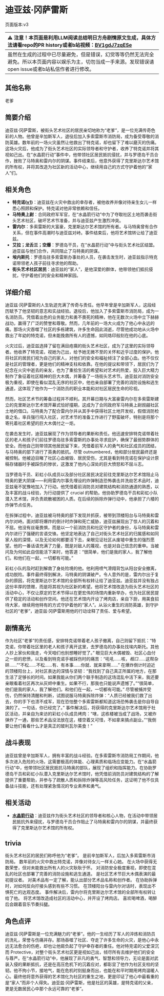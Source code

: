 # 迪亚兹·冈萨雷斯
页面版本:v3
 

| :warning: 注意！本页面是利用LLM阅读总结明日方舟剧情原文生成，具体方法请看repo的PR history或者b站视频：[BV1gdJ7zqESe](https://www.bilibili.com/video/BV1gdJ7zqESe/)         |
|:----------------------------|
| 虽然在生成的过程中已尽量避免，但是错误，幻觉等等仍然无法完全避免。所以本页面内容以娱乐为主，切勿当成一手来源。发现错误请open issue或者b站私信作者进行修改。|



## 其他名称
老爹
## 简要介绍
迪亚兹·冈萨雷斯，被街头艺术社区的居民亲切地称为“老爹”，是一位充满传奇色彩的人物。他曾是辛加斯军人，退役后加入多索雷斯市消防局，成为备受尊敬的消防英雄。数年前的一场火灾虽然让他救出了特克诺，却也留下了难以磨灭的伤痛。这场火灾后，他成为了街头艺术社区的实际领导者和守护者，收养了特克诺并将其视如己出。在“水晶箭行动”事件中，他带领社区居民抵抗侵扰，并与罗德岛干员合作，挫败了马特奥和雷内尔的阴谋。事件结束后，他意外获得了克里斯达尔艺术馆的所有权，并将其改造为社区新的活动中心，继续用自己的方式守护着他的“家人”们。
## 相关角色
-   **特克诺([v1](../chars/char_4164_tecno.md))**：迪亚兹在火灾中救出的幸存者，被他收养并像对待亲生女儿一样悉心照顾和保护。特克诺对他非常依赖和信任。
-   **马特奥上尉**：合同政府军军官，在“水晶箭行动”中为了夺取社区土地而袭击街头艺术社区，破坏艺术节准备，并与迪亚兹产生激烈冲突。
-   **雷内尔**：多索雷斯的大富豪，克里斯达尔艺术馆的所有者。与马特奥曾有合作关系，但在事件高潮时与迪亚兹对峙。事件结束后，他将艺术馆转让给了迪亚兹。
-   **艾拉；龙舌兰；空爆**：罗德岛干员，在“水晶箭行动”中与街头艺术社区结盟。迪亚兹与他们合作，共同阻止了马特奥的阴谋。
-   **埃内斯托**：罗德岛驻多索雷斯办事处的人员，在袭击发生时，迪亚兹指示特克诺带领老人孩子前往寻求他的帮助。
-   **街头艺术社区居民**：迪亚兹的“家人”，是他深爱的群体，他带领他们抵抗侵扰，守护着他们的安全和精神家园。
## 详细介绍
迪亚兹·冈萨雷斯的人生轨迹充满了传奇与责任。他早年曾是辛加斯军人，这段经历赋予了他坚韧的意志和实战经验。退役后，他加入了多索雷斯市消防局，成为一名消防员。凭借着出色的业务能力和勇不畏死的精神，他在无数次火场中立下赫赫战功，赢得了广泛的赞誉和尊敬。然而，几年前的一场大火成为了他心中永远的痛。那场火灾吞噬了社区的多栋建筑，许多生命因此消逝，尽管他成功地从火场中救出了年幼的特克诺，但未能挽救所有人的遗憾，如同烙印般刻在他的心底。

火灾过后，迪亚兹选择了留在满目疮痍的街头艺术社区，成为了这里的实际领导者。他收养了特克诺，视她为己出，给予她无微不至的关怀和近乎过度的保护。他将社区的居民们视为自己的家人，对他们的安全和福祉倾注了全部心血。他不仅仅是社区的管理者，更是他们的精神支柱和依靠。在他的提议和带领下，居民们为了纪念在火灾中逝去的亲友，也为了重拾生活的希望和对艺术的热爱，投入巨大精力制作了象征着社区精神的巨大木偶，并筹备了一场街头艺术节。迪亚兹对消防安全极为重视，即使在看似混乱无序的社区中，他也亲自部署了完善的消防设施和逃生通道，这体现了他作为一个消防员的职业本能和对社区居民生命的珍视。

然而，社区艺术节的筹备过程并不顺利。其开幕日期与大富豪雷内尔在多索雷斯建立的克里斯达尔艺术馆开幕式恰好撞期，这成为了合同政府军马特奥上尉觊觎社区土地的借口。马特奥为了配合雷内尔并从其手中获得社区土地开发权，假借消防检查之名，率兵强行闯入社区，对艺术节的准备工作进行了野蛮破坏，特别是将那个寄托着社区希望的巨大木偶付之一炬。

在袭击发生时，迪亚兹展现了作为领导者的果断和责任。他迅速安排特克诺带着社区的老人和孩子们前往罗德岛驻多索雷斯的办事处寻求庇护，确保了最弱势群体的安全。而他自己则带领其他居民留下来，凭借着前军人的勇气和社区成员的团结，与马特奥的部下进行了英勇的抵抗。尽管 outnumbered，他和部分居民最终还是被控制。他被迫目睹了社区心血被毁、居民受伤，尤其是看到特克诺在保护设计原稿存储器时手被踩伤的惨状，这激发了他内心深处的巨大愤怒和不屈斗志。

当罗德岛干员、彩虹小队成员以及部分社区居民决定前往克里斯达尔艺术馆阻止马特奥的更大阴谋——利用雷内尔事先埋设的炸弹制造恐怖袭击并洗劫艺术品时，迪亚兹毫不犹豫地加入了行动。他凭借着前消防员对建筑结构和消防通道的熟悉，以及丰富的战斗经验，为行动提供了 crucial 的帮助。他协助罗德岛干员和彩虹小队潜入艺术馆，并负责疏散被困的人质。在后续的拆除炸弹行动中，他承担了六楼的炸弹节点任务。

在拆弹过程中，迪亚兹被马特奥的部下发现并抓获，被带到顶楼阳台与马特奥和雷内尔对峙。面对即将爆炸的倒计时炸弹和死亡威胁，迪亚兹展现出了惊人的沉着和不屈。他没有丝毫畏惧，而是以一个前消防员和社区守护者的身份，与马特奥和雷内尔进行了强硬的言语交锋。他坚定地表达了自己对街头艺术社区的归属感和如同家人般的深情，以及无论如何都要活下去，亲眼见证社区从废墟中重生的强烈愿望。他的一番话语充满了力量，既是对敌人的蔑视，也是对自己信念的重申。当被问及为何如此自信能活下来时，他答道：“很简单，他们是我的家人，我了解他们。和他们在一起，一切都有可能。”

彩虹小队的及时赶到解救了身处险境的他。他利用喷气滑翔背包从阳台安全撤离，成功脱险。事件最终得到解决，马特奥的阴谋破产。令人意外的是，雷内尔出于复杂的原因，将克里斯达尔艺术馆的全部所有权转让给了迪亚兹。迪亚兹并没有独占这份丰厚的馈赠，而是将其视为社区新的希望。他将艺术馆改造为街头艺术社区的活动中心，不仅让原定的艺术节得以在更宏伟的场馆内重新举办，也为社区居民提供了稳定的活动和创作空间。他还在艺术馆内开设了烤肉店，亲自下厨，用美食招待大家，继续用他特有的方式守护着他的“家人”。从浴火重生的消防英雄，到守护社区的“老爹”，迪亚兹·冈萨雷斯用他的行动诠释了责任、爱与希望。
## 剧情高光
作为社区“老爹”的责任感，安排特克诺带着老人孩子撤离，自己则留下抵抗：“特克诺，你带着社区里的老人和孩子离开这里，去罗德岛的办事处找埃内斯托。其他人抄上家伙和我走，今天咱们也别想睡好觉了。”
眼见巨大木偶被毁、社区心血付之一炬的悲愤，以及看到特克诺手被踩伤时的痛苦：“吼吼......咳，*粗口*......这帮杂碎......”“不松......不松......有、有本事......你就、就来拿啊......”
在爆炸倒计时迫近的顶楼阳台上，对社区表达的深情与坚韧：“我找到了自己真正所属的地方，在那生活了足够长的时间。如果我能从你们两个联手制造的这场混乱中活下来，我还要亲眼看着社区再次从灰烬中重生。如果不行，那我也只能说声遗憾了。”“很简单，他们是我的家人，我了解他们。和他们在一起，一切都有可能。”
尽管被捕并受伤，仍然保持清醒和判断，试图说服马特奥拆除炸弹：“人质已经被我们救了出去，你的手下也溃不成军，现在恐怕整个多索雷斯都知道这场恐怖袭击是你自导自演的了。一句话，你已经完了。”
事件解决后，将获得的克里斯达尔艺术馆用于社区活动，并亲自为来访的彩虹小队成员烤肉：“嗐，这栋楼被当成了战场，又被炸弹炸了一通，那些艺术品没法放在这，楼空着又可惜，不如拿来搞点副业。”“我倒要让他们看看什么才是真正的玻利瓦尔美食！”
## 战斗表现
迪亚兹曾是辛加斯军人，拥有丰富的战斗经验。在多索雷斯市消防局工作期间，他多次进入危险的火场，这需要极高的体能、心理素质和临场应变能力。在“水晶箭行动”中，他带领社区居民抵抗马特奥的部队，展现了组织和指挥能力。在协助罗德岛干员和彩虹小队潜入克里斯达尔艺术馆时，他凭借前消防员对建筑结构的了解提供了重要帮助，并参与了疏散人质和拆除炸弹等高风险任务，这证明了他不仅具备战斗技能，还有处理紧急情况的专业素养和勇气。
## 相关活动
-   **[水晶箭行动](../stories/act32side.md)**：迪亚兹作为街头艺术社区的领导者和核心人物，在活动中带领居民抵抗外来侵扰，与罗德岛干员合作阻止了马特奥和雷内尔的阴谋，并最终获得了克里斯达尔艺术馆的所有权。
## trivia
街头艺术社区的居民们称呼他为“老爹”。
是前辛加斯军人，后加入多索雷斯市消防局。
数年前的火灾中救出特克诺，并像对待女儿一样关心她。
在火场中获得无数荣誉，但对未能救出所有人的火灾耿耿于怀。
对消防安全极度重视，即使在混乱的社区也部署了完善的消防设施和逃生通道。
是社区艺术节巨大木偶表演的最初提议者。
对美术品有一定了解，能认出部分艺术品名称和创作者。
在协助拆弹时，对如何反向拧接头感到有些不习惯。
在顶楼阳台与雷内尔对话时，表现出不惧死亡的达观态度。
事件解决后，雷内尔将克里斯达尔艺术馆的全部所有权转让给了他。
将艺术馆改造成社区的活动中心，并开设了烤肉店。
喜欢喝啤酒，喝醉后会跟着音乐节奏抖腿。
## 角色点评
迪亚兹·冈萨雷斯是一位充满魅力的“老爹”。他的一生经历了军人的淬炼和消防员的洗礼，荣誉与伤痛并存。那场吞噬了社区、夺走了许多生命的火灾，是他心中永远无法愈合的伤疤，却也让他肩负起了守护幸存者的重任。他对特克诺的父爱深沉而 Protective，对整个街头艺术社区更是视如己出，倾尽所有去维护他们的安全与尊严。在“水晶箭行动”中，他展现了非凡的勇气、智慧和领导力，无论是面对武装入侵的果断抵抗，还是在高压危机下的沉着应对，都彰显了他作为社区支柱的坚韧。他不拘小节，接地气，能在危机时刻挺身而出，也能在和平时期用烤肉温暖人心。最终他将意外获得的艺术馆化为社区的重生之地，更是印证了他心中最看重的是“家人”而非个人得失。迪亚兹·冈萨雷斯，他是社区的英雄，是特克诺的父亲，更是无数居民心中那个永远可靠的“老爹”。
